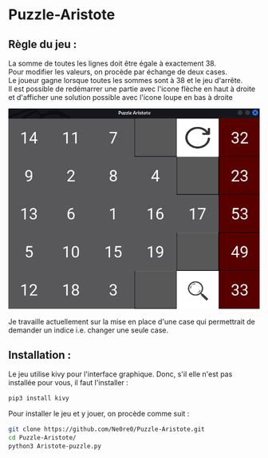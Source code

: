 # Puzzle-Aristote

## Règle du jeu :
La somme de toutes les lignes doit être égale à exactement 38.  
Pour modifier les valeurs, on procède par échange de deux cases.  
Le joueur gagne lorsque toutes les sommes sont à 38 et le jeu d'arrête.  
Il est possible de redémarrer une partie avec l'icone flèche en haut à droite et d'afficher une solution possible avec l'icone loupe en bas à droite  

![interface graphique](interface.png "interface graphique")

Je travaille actuellement sur la mise en place d'une case qui permettrait de demander un indice i.e. changer une seule case.

## Installation : 
Le jeu utilise kivy pour l'interface graphique. Donc, s'il elle n'est pas installée pour vous, il faut l'installer : 

```bash
pip3 install kivy
```

Pour installer le jeu et y jouer, on procède comme suit : 
```bash
git clone https://github.com/Ne0re0/Puzzle-Aristote.git
cd Puzzle-Aristote/ 
python3 Aristote-puzzle.py
```
